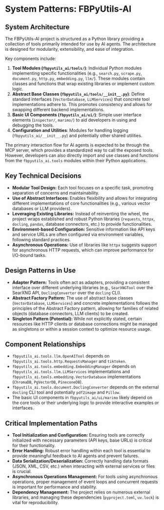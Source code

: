 # System Patterns: FBPyUtils-AI

## System Architecture

The FBPyUtils-AI project is structured as a Python library providing a collection of tools primarily intended for use by AI agents. The architecture is designed for modularity, extensibility, and ease of integration.

Key components include:

1.  **Tool Modules (`fbpyutils_ai/tools/`)**: Individual Python modules implementing specific functionalities (e.g., `search.py`, `scrape.py`, `document.py`, `http.py`, `embedding.py`, `llm/`). These modules contain classes and functions that wrap existing libraries or implement custom logic.
2.  **Abstract Base Classes (`fbpyutils_ai/tools/__init__.py`)**: Define standard interfaces (`VectorDatabase`, `LLMServices`) that concrete tool implementations adhere to. This promotes consistency and allows for swapping different backend implementations.
4.  **Basic UI Components (`fbpyutils_ai/ui/`)**: Simple user interface elements (`inspector/`, `marimo/`) to aid developers in using and debugging the tools.
5.  **Configuration and Utilities**: Modules for handling logging (`fbpyutils_ai/__init__.py`) and potentially other shared utilities.

The primary interaction flow for AI agents is expected to be through the MCP server, which provides a standardized way to call the exposed tools. However, developers can also directly import and use classes and functions from the `fbpyutils_ai.tools` modules within their Python applications.

## Key Technical Decisions

-   **Modular Tool Design:** Each tool focuses on a specific task, promoting separation of concerns and maintainability.
-   **Use of Abstract Interfaces:** Enables flexibility and allows for integrating different implementations of core functionalities (e.g., various vector databases or LLM providers).
-   **Leveraging Existing Libraries:** Instead of reinventing the wheel, the project wraps established and robust Python libraries (`requests`, `httpx`, `docling`, `pandas`, database connectors, etc.) to provide functionalities.
-   **Environment-based Configuration:** Sensitive information like API keys and service URLs are often configured via environment variables, following standard practices.
-   **Asynchronous Operations:** Use of libraries like `httpx` suggests support for asynchronous HTTP requests, which can improve performance for I/O-bound tasks.

## Design Patterns in Use

-   **Adapter Pattern:** Tools often act as adapters, providing a consistent interface over different underlying libraries (e.g., `SearXNGTool` over the SearXNG API, `DoclingConverter` over the `docling` CLI).
-   **Abstract Factory Pattern:** The use of abstract base classes (`VectorDatabase`, `LLMServices`) and concrete implementations follows the principles of the Abstract Factory pattern, allowing for families of related objects (database connectors, LLM clients) to be created.
-   **Singleton Pattern (Potential):** While not explicitly stated, certain resources like HTTP clients or database connections might be managed as singletons or within a session context to optimize resource usage.

## Component Relationships

-   `fbpyutils_ai.tools.llm.OpenAITool` depends on `fbpyutils_ai.tools.http.RequestsManager` and `tiktoken`.
-   `fbpyutils_ai.tools.embedding.EmbeddingManager` depends on `fbpyutils_ai.tools.llm.LLMServices` implementations and `fbpyutils_ai.tools.embedding.VectorDatabase` implementations (`ChromaDB`, `PgVectorDB`, `PineconeDB`).
-   `fbpyutils_ai.tools.document.DoclingConverter` depends on the external `docling` CLI tool and potentially `pdf2image` and `Pillow`.
-   The basic UI components in `fbpyutils_ai/ui/marimo` likely depend on the core tools or their underlying logic to provide interactive examples or interfaces.

## Critical Implementation Paths

-   **Tool Initialization and Configuration:** Ensuring tools are correctly initialized with necessary parameters (API keys, base URLs) is critical for their functionality.
-   **Error Handling:** Robust error handling within each tool is essential to provide meaningful feedback to AI agents and prevent failures.
-   **Data Serialization/Deserialization:** Correctly handling data formats (JSON, XML, CSV, etc.) when interacting with external services or files is crucial.
-   **Asynchronous Operations Management:** For tools using asynchronous operations, proper management of event loops and concurrent requests is important for performance and stability.
-   **Dependency Management:** The project relies on numerous external libraries, and managing these dependencies (`pyproject.toml`, `uv.lock`) is vital for reproducibility.
